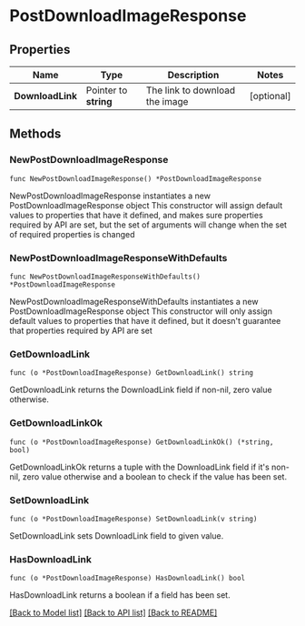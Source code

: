 # PostDownloadImageResponse

## Properties

Name | Type | Description | Notes
------------ | ------------- | ------------- | -------------
**DownloadLink** | Pointer to **string** | The link to download the image | [optional] 

## Methods

### NewPostDownloadImageResponse

`func NewPostDownloadImageResponse() *PostDownloadImageResponse`

NewPostDownloadImageResponse instantiates a new PostDownloadImageResponse object
This constructor will assign default values to properties that have it defined,
and makes sure properties required by API are set, but the set of arguments
will change when the set of required properties is changed

### NewPostDownloadImageResponseWithDefaults

`func NewPostDownloadImageResponseWithDefaults() *PostDownloadImageResponse`

NewPostDownloadImageResponseWithDefaults instantiates a new PostDownloadImageResponse object
This constructor will only assign default values to properties that have it defined,
but it doesn't guarantee that properties required by API are set

### GetDownloadLink

`func (o *PostDownloadImageResponse) GetDownloadLink() string`

GetDownloadLink returns the DownloadLink field if non-nil, zero value otherwise.

### GetDownloadLinkOk

`func (o *PostDownloadImageResponse) GetDownloadLinkOk() (*string, bool)`

GetDownloadLinkOk returns a tuple with the DownloadLink field if it's non-nil, zero value otherwise
and a boolean to check if the value has been set.

### SetDownloadLink

`func (o *PostDownloadImageResponse) SetDownloadLink(v string)`

SetDownloadLink sets DownloadLink field to given value.

### HasDownloadLink

`func (o *PostDownloadImageResponse) HasDownloadLink() bool`

HasDownloadLink returns a boolean if a field has been set.


[[Back to Model list]](../README.md#documentation-for-models) [[Back to API list]](../README.md#documentation-for-api-endpoints) [[Back to README]](../README.md)


